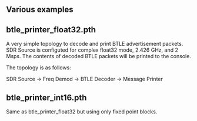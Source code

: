 ## Various examples

## btle_printer_float32.pth

A very simple topology to decode and print BTLE advertisement packets.
SDR Source is configuted for complex float32 mode, 2.426 GHz, and 2 Msps.
The contents of decoded BTLE packets will be printed to the console.

The topology is as follows:

SDR Source -> Freq Demod -> BTLE Decoder -> Message Printer

## btle_printer_int16.pth

Same as btle_printer_float32 but using only fixed point blocks.
